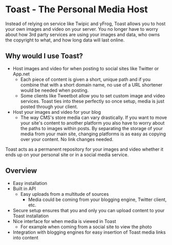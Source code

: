 # Toast - The Personal Media Host

Instead of relying on service like Twipic and yFrog, Toast allows you to host your own images and video on your server. You no longer have to worry about how 3rd party services are using your images and data, who owns the copyright to what, and how long data will last online.

## Why would I use Toast?

- Host images and video for when posting to social sites like Twitter or App.net
  - Each piece of content is given a short, unique path and if you combine that with a short domain name, no use of a URL shortener would be needed when posting.
  - Some clients like Tweetbot allow you to set custom image and video services. Toast ties into these perfectly so once setup, media is just posted through your client.
- Host your images and video for your blog
  - The way CMS's store media can vary drastically. If you want to move your site's content to another platform you also have to worry about the paths to images within posts. By separating the storage of your media from your main site, changing platforms is as easy as copying over your content. No link changes needed.

Toast acts as a permanent repository for your images and video whether it ends up on your personal site or in a social media service.

## Overview

- Easy installation
- Built in API
  - Easy uploads from a multitude of sources
    - Media could be coming from your blogging engine, Twitter client, etc.
- Secure setup ensures that you and only you can upload content to your Toast installation
- Nice interface for when media is viewed in Toast
  - For example when coming from a social site to view the photo
- Integration with blogging engines for easy insertion of Toast media links into content
